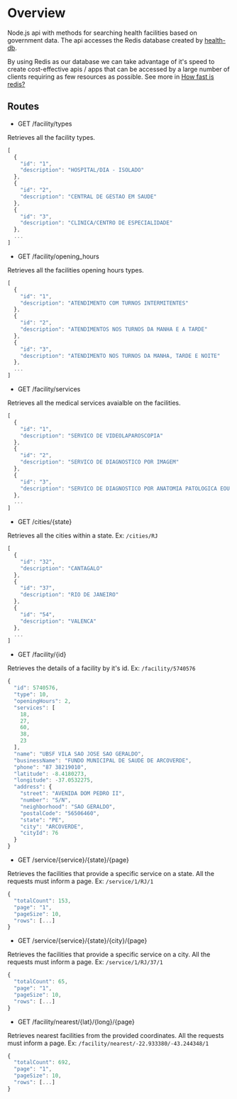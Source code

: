 # Overview
Node.js api with methods for searching health facilities based on government data. The api accesses the Redis database created by [health-db](https://github.com/rafaelrpinto/health-db).

By using Redis as our database we can take advantage of it's speed to create cost-effective apis / apps that can be accessed by a large number of clients requiring as few resources as possible. See more in [How fast is redis?](https://redis.io/topics/benchmarks)

## Routes

- GET /facility/types

Retrieves all the facility types.

```javascript
[
  {
    "id": "1",
    "description": "HOSPITAL/DIA - ISOLADO"
  },
  {
    "id": "2",
    "description": "CENTRAL DE GESTAO EM SAUDE"
  },
  {
    "id": "3",
    "description": "CLINICA/CENTRO DE ESPECIALIDADE"
  },
  ...
]
```

- GET /facility/opening_hours

Retrieves all the facilities opening hours types.

```javascript
[
  {
    "id": "1",
    "description": "ATENDIMENTO COM TURNOS INTERMITENTES"
  },
  {
    "id": "2",
    "description": "ATENDIMENTOS NOS TURNOS DA MANHA E A TARDE"
  },
  {
    "id": "3",
    "description": "ATENDIMENTO NOS TURNOS DA MANHA, TARDE E NOITE"
  },
  ...
]
```

- GET /facility/services

Retrieves all the medical services avaialble on the facilities.

```javascript
[
  {
    "id": "1",
    "description": "SERVICO DE VIDEOLAPAROSCOPIA"
  },
  {
    "id": "2",
    "description": "SERVICO DE DIAGNOSTICO POR IMAGEM"
  },
  {
    "id": "3",
    "description": "SERVICO DE DIAGNOSTICO POR ANATOMIA PATOLOGICA EOU CITOPATO"
  },
  ...
]
```

- GET /cities/{state}

Retrieves all the cities within a state. Ex: `/cities/RJ`

```javascript
[
  {
    "id": "32",
    "description": "CANTAGALO"
  },
  {
    "id": "37",
    "description": "RIO DE JANEIRO"
  },
  {
    "id": "54",
    "description": "VALENCA"
  },
  ...
]
```

- GET /facility/{id}

Retrieves the details of a facility by it's id. Ex: `/facility/5740576`

```javascript
{
  "id": 5740576,
  "type": 10,
  "openingHours": 2,
  "services": [
    18,
    27,
    60,
    38,
    23
  ],
  "name": "UBSF VILA SAO JOSE SAO GERALDO",
  "businessName": "FUNDO MUNICIPAL DE SAUDE DE ARCOVERDE",
  "phone": "87 38219010",
  "latitude": -8.4180273,
  "longitude": -37.0532275,
  "address": {
    "street": "AVENIDA DOM PEDRO II",
    "number": "S/N",
    "neighborhood": "SAO GERALDO",
    "postalCode": "56506460",
    "state": "PE",
    "city": "ARCOVERDE",
    "cityId": 76
  }
}
```

- GET /service/{service}/{state}/{page}

Retrieves the facilities that provide a specific service on a state. All the requests must inform a page.
Ex: `/service/1/RJ/1`

```javascript
{
  "totalCount": 153,
  "page": "1",
  "pageSize": 10,
  "rows": [...]
}
```

- GET /service/{service}/{state}/{city}/{page}

Retrieves the facilities that provide a specific service on a city. All the requests must inform a page.
Ex: `/service/1/RJ/37/1`

```javascript
{
  "totalCount": 65,
  "page": "1",
  "pageSize": 10,
  "rows": [...]
}
```

- GET /facility/nearest/{lat}/{long}/{page}

Retrieves nearest facilities from the provided coordinates. All the requests must inform a page.
Ex: `/facility/nearest/-22.933380/-43.244348/1`

```javascript
{
  "totalCount": 692,
  "page": "1",
  "pageSize": 10,
  "rows": [...]
}
```

